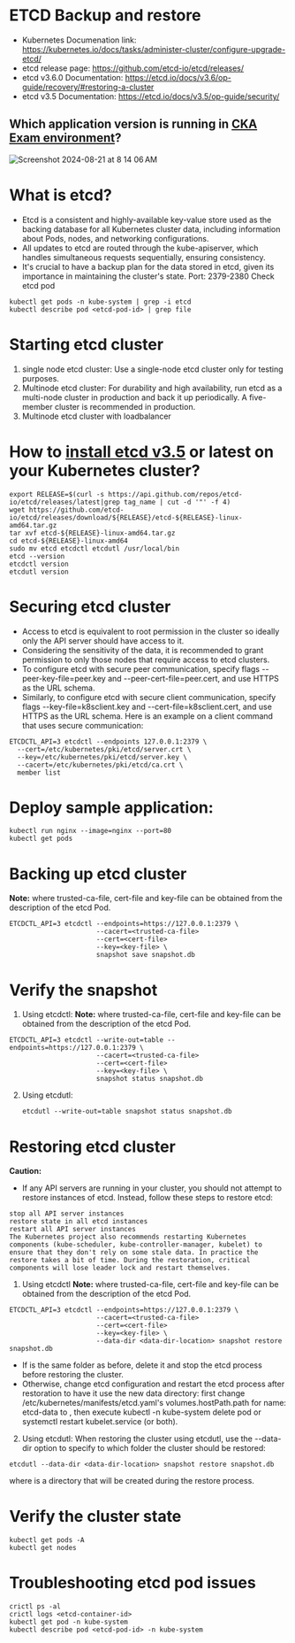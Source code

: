 # ETCD Backup and restore
- Kubernetes Documenation link: https://kubernetes.io/docs/tasks/administer-cluster/configure-upgrade-etcd/
- etcd release page: https://github.com/etcd-io/etcd/releases/
- etcd v3.6.0 Documentation: https://etcd.io/docs/v3.6/op-guide/recovery/#restoring-a-cluster
- etcd v3.5 Documentation: https://etcd.io/docs/v3.5/op-guide/security/

## Which application version is running in [CKA Exam environment](https://docs.linuxfoundation.org/tc-docs/certification/faq-cka-ckad-cks#what-application-version-is-running-in-the-exam-environment)?
![Screenshot 2024-08-21 at 8 14 06 AM](https://github.com/user-attachments/assets/312f5275-270a-4e72-a112-1fd72da3b0f9)


# What is etcd?
- Etcd is a consistent and highly-available key-value store used as the backing database for all Kubernetes cluster data, including information about Pods, nodes, and networking configurations.
- All updates to etcd are routed through the kube-apiserver, which handles simultaneous requests sequentially, ensuring consistency.
- It's crucial to have a backup plan for the data stored in etcd, given its importance in maintaining the cluster's state.
Port: 2379-2380
Check etcd pod
```
kubectl get pods -n kube-system | grep -i etcd
kubectl describe pod <etcd-pod-id> | grep file
```


# Starting etcd cluster
1. single node etcd cluster: Use a single-node etcd cluster only for testing purposes.
2. Multinode etcd cluster: For durability and high availability, run etcd as a multi-node cluster in production and back it up periodically.
   A five-member cluster is recommended in production.
3. Multinode etcd cluster with loadbalancer

# How to [install etcd v3.5](https://etcd.io/docs/v3.5/install) or latest on your Kubernetes cluster?
```
export RELEASE=$(curl -s https://api.github.com/repos/etcd-io/etcd/releases/latest|grep tag_name | cut -d '"' -f 4)
wget https://github.com/etcd-io/etcd/releases/download/${RELEASE}/etcd-${RELEASE}-linux-amd64.tar.gz
tar xvf etcd-${RELEASE}-linux-amd64.tar.gz
cd etcd-${RELEASE}-linux-amd64
sudo mv etcd etcdctl etcdutl /usr/local/bin 
etcd --version
etcdctl version
etcdutl version
```

# Securing etcd cluster
- Access to etcd is equivalent to root permission in the cluster so ideally only the API server should have access to it.
- Considering the sensitivity of the data, it is recommended to grant permission to only those nodes that require access to etcd clusters.
- To configure etcd with secure peer communication, specify flags --peer-key-file=peer.key and --peer-cert-file=peer.cert, and use HTTPS as the URL schema.
- Similarly, to configure etcd with secure client communication, specify flags --key-file=k8sclient.key and --cert-file=k8sclient.cert, and use HTTPS as the URL schema. Here is an example on a client command that uses secure communication:
```
ETCDCTL_API=3 etcdctl --endpoints 127.0.0.1:2379 \
  --cert=/etc/kubernetes/pki/etcd/server.crt \
  --key=/etc/kubernetes/pki/etcd/server.key \
  --cacert=/etc/kubernetes/pki/etcd/ca.crt \
  member list
```

# Deploy sample application:
```
kubectl run nginx --image=nginx --port=80
kubectl get pods

```
# Backing up etcd cluster
<b>Note:</b> where trusted-ca-file, cert-file and key-file can be obtained from the description of the etcd Pod.
```
ETCDCTL_API=3 etcdctl --endpoints=https://127.0.0.1:2379 \
                      --cacert=<trusted-ca-file>
                      --cert=<cert-file>
                      --key=<key-file> \
                      snapshot save snapshot.db

```

# Verify the snapshot
1. Using etcdctl:
<b>Note:</b> where trusted-ca-file, cert-file and key-file can be obtained from the description of the etcd Pod.
```
ETCDCTL_API=3 etcdctl --write-out=table --endpoints=https://127.0.0.1:2379 \
                      --cacert=<trusted-ca-file>
                      --cert=<cert-file>
                      --key=<key-file> \
                      snapshot status snapshot.db 

```
2. Using etcdutl:
   ```
   etcdutl --write-out=table snapshot status snapshot.db 
   ```

# Restoring etcd cluster
<b>Caution:</b>
- If any API servers are running in your cluster, you should not attempt to restore instances of etcd. Instead, follow these steps to restore etcd:
```
stop all API server instances
restore state in all etcd instances
restart all API server instances
The Kubernetes project also recommends restarting Kubernetes components (kube-scheduler, kube-controller-manager, kubelet) to ensure that they don't rely on some stale data. In practice the restore takes a bit of time. During the restoration, critical components will lose leader lock and restart themselves.
```

1. Using etcdctl
<b>Note:</b> where trusted-ca-file, cert-file and key-file can be obtained from the description of the etcd Pod.
```
ETCDCTL_API=3 etcdctl --endpoints=https://127.0.0.1:2379 \
                      --cacert=<trusted-ca-file>
                      --cert=<cert-file>
                      --key=<key-file> \
                      --data-dir <data-dir-location> snapshot restore snapshot.db

```
- If <data-dir-location> is the same folder as before, delete it and stop the etcd process before restoring the cluster. 
- Otherwise, change etcd configuration and restart the etcd process after restoration to have it use the new data directory: first change /etc/kubernetes/manifests/etcd.yaml's volumes.hostPath.path for name: etcd-data to <data-dir-location>, then execute kubectl -n kube-system delete pod <name-of-etcd-pod> or systemctl restart kubelet.service (or both).

2. Using etcdutl:
When restoring the cluster using etcdutl, use the --data-dir option to specify to which folder the cluster should be restored:
```
etcdutl --data-dir <data-dir-location> snapshot restore snapshot.db
```
where <data-dir-location> is a directory that will be created during the restore process.


# Verify the cluster state
```
kubectl get pods -A
kubectl get nodes
```


# Troubleshooting etcd pod issues
```
crictl ps -al
crictl logs <etcd-container-id>
kubectl get pod -n kube-system
kubectl describe pod <etcd-pod-id> -n kube-system
```
